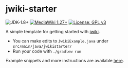 # jwiki-starter
![JDK-1.8+](https://upload.wikimedia.org/wikipedia/commons/7/75/Blue_JDK_1.8%2B_Shield_Badge.svg)
[![MediaWiki 1.27+](https://upload.wikimedia.org/wikipedia/commons/2/2c/MediaWiki_1.27%2B_Blue_Badge.svg)](https://www.mediawiki.org/wiki/MediaWiki)
[![License: GPL v3](https://upload.wikimedia.org/wikipedia/commons/8/86/GPL_v3_Blue_Badge.svg)](https://www.gnu.org/licenses/gpl-3.0.en.html)

A simple template for getting started with [jwiki](https://github.com/fastily/jwiki).

* You can make edits to `JwikiExample.java` under `src/main/java/jwikistarter/`
* Run your code with `./gradlew run`

Example snippets and more instructions are available [here](https://github.com/fastily/jwiki/wiki/Examples).